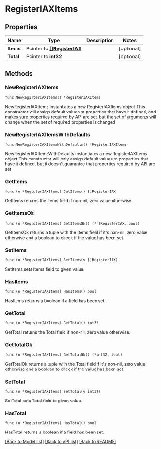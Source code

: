 # RegisterIAXItems

## Properties

Name | Type | Description | Notes
------------ | ------------- | ------------- | -------------
**Items** | Pointer to [**[]RegisterIAX**](RegisterIAX.md) |  | [optional]
**Total** | Pointer to **int32** |  | [optional]

## Methods

### NewRegisterIAXItems

`func NewRegisterIAXItems() *RegisterIAXItems`

NewRegisterIAXItems instantiates a new RegisterIAXItems object
This constructor will assign default values to properties that have it defined,
and makes sure properties required by API are set, but the set of arguments
will change when the set of required properties is changed

### NewRegisterIAXItemsWithDefaults

`func NewRegisterIAXItemsWithDefaults() *RegisterIAXItems`

NewRegisterIAXItemsWithDefaults instantiates a new RegisterIAXItems object
This constructor will only assign default values to properties that have it defined,
but it doesn't guarantee that properties required by API are set

### GetItems

`func (o *RegisterIAXItems) GetItems() []RegisterIAX`

GetItems returns the Items field if non-nil, zero value otherwise.

### GetItemsOk

`func (o *RegisterIAXItems) GetItemsOk() (*[]RegisterIAX, bool)`

GetItemsOk returns a tuple with the Items field if it's non-nil, zero value otherwise
and a boolean to check if the value has been set.

### SetItems

`func (o *RegisterIAXItems) SetItems(v []RegisterIAX)`

SetItems sets Items field to given value.

### HasItems

`func (o *RegisterIAXItems) HasItems() bool`

HasItems returns a boolean if a field has been set.

### GetTotal

`func (o *RegisterIAXItems) GetTotal() int32`

GetTotal returns the Total field if non-nil, zero value otherwise.

### GetTotalOk

`func (o *RegisterIAXItems) GetTotalOk() (*int32, bool)`

GetTotalOk returns a tuple with the Total field if it's non-nil, zero value otherwise
and a boolean to check if the value has been set.

### SetTotal

`func (o *RegisterIAXItems) SetTotal(v int32)`

SetTotal sets Total field to given value.

### HasTotal

`func (o *RegisterIAXItems) HasTotal() bool`

HasTotal returns a boolean if a field has been set.

[[Back to Model list]](../README.md#documentation-for-models) [[Back to API list]](../README.md#documentation-for-api-endpoints) [[Back to README]](../README.md)
